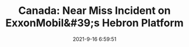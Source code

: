 ---
"title": "Canada: Near Miss Incident on ExxonMobil&amp;#39;s Hebron Platform"
"date": "2021-9-16 6:59:51"
"feed_name": "OEDIGITAL"
"feed_website": "https://www.oedigital.com/"
"feed_rss": "https://www.oedigital.com/technology/safety-security?format=feed"
"link": "https://www.oedigital.com/news/490665-canada-near-miss-incident-on-exxonmobil-s-hebron-platform"
"file": "_posts/2021-1-1-5a204e50e8014665a427e34b0d78f9b6bd8ab56c.md"
"accident": "1"
"drilling": "0"
"dead": ""
"injured": ""
---